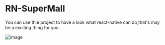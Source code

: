 # RN-SuperMall
You can use thie project to have a look what react-native can do,that's may be a exciting thing for you.

![image](https://github.com/justbettereveryday/RN-SuperMall/tree/master/GitHubImages/MallDemo.gif)
